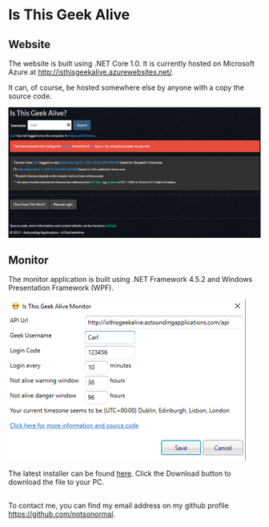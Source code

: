 # Is This Geek Alive

## Website

The website is built using .NET Core 1.0. It is currently hosted on Microsoft Azure at http://isthisgeekalive.azurewebsites.net/. 

It can, of course, be hosted somewhere else by anyone with a copy the source code. 

![Example website image](WebsiteExampleImage.png)

## Monitor

The monitor application is built using .NET Framework 4.5.2 and Windows Presentation Framework (WPF). 

![Example monitor image](MonitorExampleImage.png)

The latest installer can be found [here](IsThisGeekAliveMonitor/InnoSetup/Output/IsThisGeekAliveMonitorSetup.exe). Click the Download button to download the file to your PC.

##

To contact me, you can find my email address on my github profile https://github.com/notsonormal.
